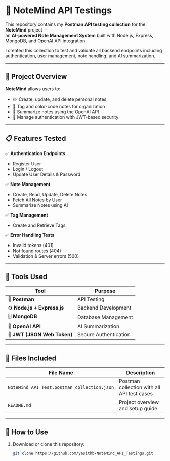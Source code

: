 # 🧠 NoteMind API Testings

This repository contains my **Postman API testing collection** for the **NoteMind** project —  
an **AI-powered Note Management System** built with Node.js, Express, MongoDB, and OpenAI API integration.  

I created this collection to test and validate all backend endpoints including authentication, user management, note handling, and AI summarization.

---

## 🚀 Project Overview
**NoteMind** allows users to:
- ✏️ Create, update, and delete personal notes  
- 🧩 Tag and color-code notes for organization  
- 🤖 Summarize notes using the OpenAI API  
- 🔐 Manage authentication with JWT-based security  

---

## 📋 Features Tested

✅ **Authentication Endpoints**  
- Register User  
- Login / Logout  
- Update User Details & Password  

✅ **Note Management**  
- Create, Read, Update, Delete Notes  
- Fetch All Notes by User  
- Summarize Notes using AI  

✅ **Tag Management**  
- Create and Retrieve Tags  

✅ **Error Handling Tests**  
- Invalid tokens (401)  
- Not found routes (404)  
- Validation & Server errors (500)  

---

## 🧰 Tools Used

| Tool | Purpose |
|------|----------|
| 🧠 **Postman** | API Testing |
| ⚙️ **Node.js + Express.js** | Backend Development |
| 🗄️ **MongoDB** | Database Management |
| 🤖 **OpenAI API** | AI Summarization |
| 🧾 **JWT (JSON Web Token)** | Secure Authentication |

---

## 📂 Files Included

| File Name | Description |
|------------|-------------|
| `NoteMind_API_Test.postman_collection.json` | Postman collection with all API test cases |
| `README.md` | Project overview and setup guide |

---

## 🧪 How to Use

1. Download or clone this repository:  
   ```bash
   git clone https://github.com/yasithb/NoteMind_API_Testings.git
